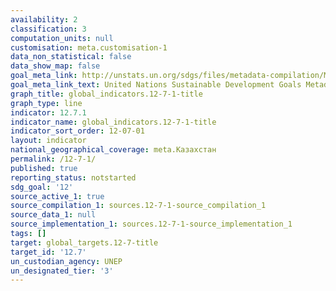 ```yaml
---
availability: 2
classification: 3
computation_units: null
customisation: meta.customisation-1
data_non_statistical: false
data_show_map: false
goal_meta_link: http://unstats.un.org/sdgs/files/metadata-compilation/Metadata-Goal-12.pdf
goal_meta_link_text: United Nations Sustainable Development Goals Metadata (pdf 782kB)
graph_title: global_indicators.12-7-1-title
graph_type: line
indicator: 12.7.1
indicator_name: global_indicators.12-7-1-title
indicator_sort_order: 12-07-01
layout: indicator
national_geographical_coverage: meta.Казахстан
permalink: /12-7-1/
published: true
reporting_status: notstarted
sdg_goal: '12'
source_active_1: true
source_compilation_1: sources.12-7-1-source_compilation_1
source_data_1: null
source_implementation_1: sources.12-7-1-source_implementation_1
tags: []
target: global_targets.12-7-title
target_id: '12.7'
un_custodian_agency: UNEP
un_designated_tier: '3'
---
```

